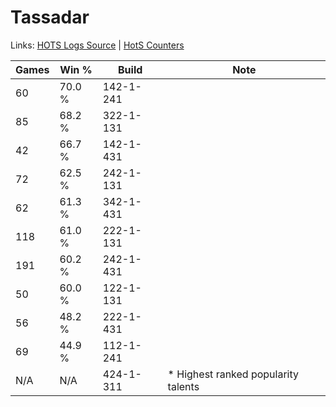 # Tassadar

Links: [HOTS Logs Source](https://www.hotslogs.com/Sitewide/HeroDetails?Hero=Tassadar) | [HotS Counters](http://hotscounters.com/#/hero/Tassadar)

Games  | Win %  | Build     | Note
-----  | -----  | -----     | ----
60     | 70.0 % | 142-1-241 | 
85     | 68.2 % | 322-1-131 | 
42     | 66.7 % | 142-1-431 | 
72     | 62.5 % | 242-1-131 | 
62     | 61.3 % | 342-1-431 | 
118    | 61.0 % | 222-1-131 | 
191    | 60.2 % | 242-1-431 | 
50     | 60.0 % | 122-1-131 | 
56     | 48.2 % | 222-1-431 | 
69     | 44.9 % | 112-1-241 | 
N/A    | N/A    | 424-1-311 | * Highest ranked popularity talents
